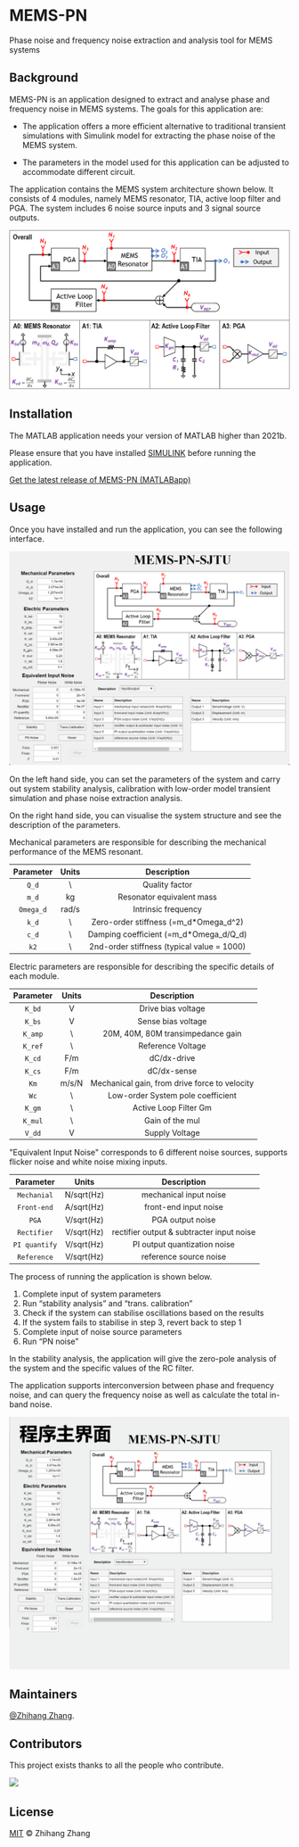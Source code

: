 # MEMS-PN
Phase noise and frequency noise extraction and analysis tool for MEMS systems

## Background

MEMS-PN is an application designed to extract and analyse phase and frequency noise in MEMS systems. The goals for this application are:

- The application offers a more efficient alternative to traditional transient simulations with Simulink model for extracting the phase noise of the MEMS system.

- The parameters in the model used for this application can be adjusted to accommodate different circuit.

The application contains the MEMS system architecture shown below. It consists of 4 modules, namely MEMS resonator, TIA, active loop filter and PGA. The system includes 6 noise source inputs and 3 signal source outputs.

<img src="https://github.com/refuliar/ImageBed/blob/main/MEMS-PN/System.png" alt="model"/>

## Installation

The MATLAB application needs your version of MATLAB higher than 2021b.

Please ensure that you have installed [SIMULINK](https://ww2.mathworks.cn/products/simulink.html) before running the application.

[Get the latest release of MEMS-PN (MATLABapp)](https://github.com/refuliar/MEMS-PN/releases/tag/matlabapp)

## Usage

Once you have installed and run the application, you can see the following interface.

![图片1](https://github.com/refuliar/ImageBed/blob/main/MEMS-PN/MainInterface.png)

On the left hand side, you can set the parameters of the system and carry out system stability analysis, calibration with low-order model transient simulation and phase noise extraction analysis.

On the right hand side, you can visualise the system structure and see the description of the parameters.

Mechanical parameters are responsible for describing the mechanical performance of the MEMS resonant.

|   Parameter   |     Units      |                 Description                    |
| :-----------: | :------------: | :--------------------------------------------: |
|    `Q_d`      |      \         |         Quality factor                         |
|    `m_d`      |      kg        |         Resonator equivalent mass              |
|    `Omega_d`  |      rad/s     |         Intrinsic frequency                    |
|    `k_d`      |      \         |   Zero-order stiffness (=m_d*Omega_d^2)        |
|    `c_d`      |      \         |   Damping coefficient  (=m_d*Omega_d/Q_d)      |
|    `k2`       |      \         |   2nd-order stiffness (typical value = 1000)   |

Electric parameters are responsible for describing the specific details of each module.

|   Parameter   |     Units      |                 Description                    |
| :-----------: | :------------: | :--------------------------------------------: |
|    `K_bd`     |      V         |         Drive bias voltage                     |
|    `K_bs`     |      V         |         Sense bias voltage                     |
|    `K_amp`    |      \         |         20M, 40M, 80M transimpedance gain      |
|    `K_ref`    |      \         |         Reference Voltage                      |
|    `K_cd`     |      F/m       |         dC/dx-drive                            |
|    `K_cs`     |      F/m       |         dC/dx-sense                            |
|    `Km`       |     m/s/N      |  Mechanical gain, from drive force to velocity |
|    `Wc`       |      \         |         Low-order System pole coefficient      |
|    `K_gm`     |      \         |         Active Loop Filter Gm                  |
|    `K_mul`    |      \         |         Gain of the mul                        |
|    `V_dd`     |      V         |         Supply Voltage                         |

"Equivalent Input Noise" corresponds to 6 different noise sources, supports flicker noise and white noise mixing inputs.

|   Parameter   |     Units      |                Description                     |
| :-----------: | :------------: | :--------------------------------------------: |
|  `Mechanial`  |  N/sqrt(Hz)    |     mechanical input noise                     |
|  `Front-end`  |  A/sqrt(Hz)    |     front-end input noise                      |
|  `PGA`        |  V/sqrt(Hz)    |     PGA output noise                           |
|  `Rectifier`  |  V/sqrt(Hz)    |     rectifier output & subtracter input noise  |
|  `PI quantify`|  V/sqrt(Hz)    |     PI output quantization noise               |
|  `Reference`  |  V/sqrt(Hz)    |     reference source noise                     |

The process of running the application is shown below.

1. Complete input of system parameters
2. Run “stability analysis” and “trans. calibration”
3. Check if the system can stabilise oscillations based on the results
4. If the system fails to stabilise in step 3, revert back to step 1
5. Complete input of noise source parameters
6. Run “PN noise”

In the stability analysis, the application will give the zero-pole analysis of the system and the specific values of the RC filter.

The application supports interconversion between phase and frequency noise, and can query the frequency noise as well as calculate the total in-band noise.

![图片2](https://github.com/refuliar/ImageBed/blob/main/MEMS-PN/Process.gif)

## Maintainers

[@Zhihang Zhang](https://github.com/refuliar).

## Contributors

This project exists thanks to all the people who contribute.

<a href="https://github.com/refuliar/MEMS-PN/graphs/contributors">
  <img src="https://contrib.rocks/image?repo=refuliar/MEMS-PN" />
</a>

## License

[MIT](https://github.com/RichardLitt/standard-readme/blob/main/LICENSE) © Zhihang Zhang
